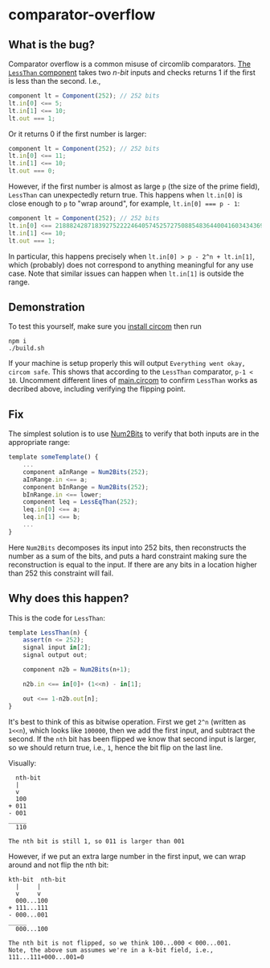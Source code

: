 # comparator-overflow

## What is the bug?

Comparator overflow is a common misuse of circomlib comparators.
[The `LessThan` component](https://github.com/iden3/circomlib/blob/master/circuits/comparators.circom#L89-L99) takes two *n-bit* inputs and checks returns 1 if the first is less than the second.
I.e.,
```js
component lt = Component(252); // 252 bits
lt.in[0] <== 5;
lt.in[1] <== 10;
lt.out === 1;
```

Or it returns 0 if the first number is larger:
```js
component lt = Component(252); // 252 bits
lt.in[0] <== 11;
lt.in[1] <== 10;
lt.out === 0;
```

However, if the first number is almost as large `p` (the size of the prime field), `LessThan` can unexpectedly return true.
This happens when `lt.in[0]` is close enough to `p` to "wrap around", for example, `lt.in[0] === p - 1`:

```js
component lt = Component(252); // 252 bits
lt.in[0] <== 21888242871839275222246405745257275088548364400416034343698204186575808495616; // p - 1
lt.in[1] <== 10;
lt.out === 1;
```

In particular, this happens precisely when `lt.in[0] > p - 2^n + lt.in[1]`, which (probably) does not correspond to anything meaningful for any use case.
Note that similar issues can happen when `lt.in[1]` is outside the range.

## Demonstration

To test this yourself, make sure you [install circom](https://docs.circom.io/getting-started/installation/) then run
```
npm i
./build.sh
```

If your machine is setup properly this will output `Everything went okay, circom safe`.
This shows that according to the `LessThan` comparator, `p-1 < 10`. Uncomment different lines of [main.circom](main.circom) to confirm `LessThan` works as decribed above, including verifying the flipping point.


## Fix

The simplest solution is to use [Num2Bits](https://github.com/iden3/circomlib/blob/master/circuits/bitify.circom#L25-L39) to verify that both inputs are in the appropriate range:
```js
template someTemplate() {
    ...
    component aInRange = Num2Bits(252);
    aInRange.in <== a;
    component bInRange = Num2Bits(252);
    bInRange.in <== lower;
    component leq = LessEqThan(252);
    leq.in[0] <== a;
    leq.in[1] <== b;
    ...
}
```

Here `Num2Bits` decomposes its input into 252 bits, then reconstructs the number as a sum of the bits, and puts a hard constraint making sure the reconstruction is equal to the input. If there are any bits in a location higher than 252 this constraint will fail.

## Why does this happen?

This is the code for `LessThan`:

```js
template LessThan(n) {
    assert(n <= 252);
    signal input in[2];
    signal output out;

    component n2b = Num2Bits(n+1);

    n2b.in <== in[0]+ (1<<n) - in[1];

    out <== 1-n2b.out[n];
}
```

It's best to think of this as bitwise operation. First we get `2^n` (written as `1<<n`), which looks like `100000`, then we
add the first input, and subtract the second. If the `nth` bit has been flipped we know that second input is larger, so we should
return true, i.e., `1`, hence the bit flip on the last line.

Visually:

```
  nth-bit
  |
  v
  100
+ 011
- 001
_____
  110

The nth bit is still 1, so 011 is larger than 001
```

However, if we put an extra large number in the first input, we can wrap around and not flip the nth bit:

```
kth-bit  nth-bit
  |     |
  v     v
  000...100
+ 111...111
- 000...001
_____
  000...100

The nth bit is not flipped, so we think 100...000 < 000...001.
Note, the above sum assumes we're in a k-bit field, i.e., 111...111+000...001=0
```